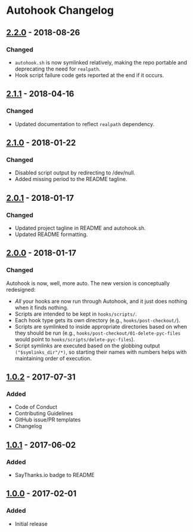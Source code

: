 # Autohook Changelog


## [2.2.0] - 2018-08-26

### Changed
- `autohook.sh` is now symlinked relatively, making the repo portable and deprecating the need for `realpath`.
- Hook script failure code gets reported at the end if it occurs.


## [2.1.1] - 2018-04-16

### Changed
- Updated documentation to reflect `realpath` dependency.


## [2.1.0] - 2018-01-22

### Changed
- Disabled script output by redirecting to /dev/null.
- Added missing period to the README tagline.


## [2.0.1] - 2018-01-17

### Changed
- Updated project tagline in README and autohook.sh.
- Updated README formatting.


## [2.0.0] - 2018-01-17

### Changed
Autohook is now, well, more auto. The new version is conceptually redesigned:
- _All_ your hooks are now run through Autohook, and it just does nothing when it finds nothing.
- Scripts are intended to be kept in `hooks/scripts/`.
- Each hook type gets its own directory (e.g., `hooks/post-checkout/`).
- Scripts are symlinked to inside appropriate directories based on when they should be run (e.g., `hooks/post-checkout/01-delete-pyc-files` would point to `hooks/scripts/delete-pyc-files`).
- Script symlinks are executed based on the globbing output `("$symlinks_dir"/*)`, so starting their names with numbers helps with maintaining order of execution.


## [1.0.2] - 2017-07-31

### Added
- Code of Conduct
- Contributing Guidelines
- GitHub issue/PR templates
- Changelog


## [1.0.1] - 2017-06-02

### Added
- SayThanks.io badge to README


## [1.0.0] - 2017-02-01

### Added
- Initial release


[Unreleased]: https://github.com/nkantar/Autohook/compare/2.2.0...HEAD
[2.2.0]: https://github.com/nkantar/Autohook/compare/2.1.1...2.2.0
[2.1.1]: https://github.com/nkantar/Autohook/compare/2.1.0...2.1.1
[2.1.0]: https://github.com/nkantar/Autohook/compare/2.0.1...2.1.0
[2.0.1]: https://github.com/nkantar/Autohook/compare/2.0.0...2.0.1
[2.0.0]: https://github.com/nkantar/Autohook/compare/1.0.2...2.0.0
[1.0.2]: https://github.com/nkantar/Autohook/compare/1.0.1...1.0.2
[1.0.1]: https://github.com/nkantar/Autohook/compare/1.0.0...1.0.1
[1.0.0]: https://github.com/nkantar/Autohook/releases/tag/1.0.0
